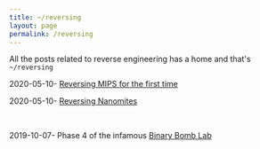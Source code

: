 ```yaml
---
title: ~/reversing
layout: page
permalink: /reversing
---
```


All the posts related to reverse engineering has a home and that's `~/reversing`

2020-05-10- [Reversing MIPS for the first time](https://officialcjunior.github.io/jekyll-theme-console/2020/05/10/Reversing-a-MIPS-Binary.html)
&nbsp;

2020-05-10- [Reversing Nanomites](https://officialcjunior.github.io/2020/06/08/Reversing-Nanomites-rootme.html)

&nbsp;

2019-10-07- Phase 4 of the infamous [Binary Bomb Lab ](https://officialcjunior.github.io/2019/10/07/Binary-Bomb-Lab-Phase-4.html)
